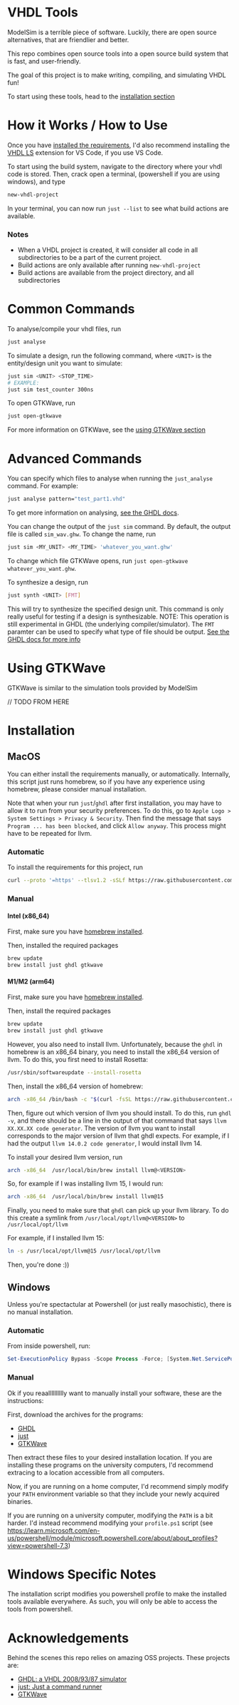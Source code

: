 # VHDL Tools

ModelSim is a terrible piece of software. Luckily, there are
open source alternatives, that are friendlier and better.

This repo combines open source tools into a open source
build system that is fast, and user-friendly.

The goal of this project is to make writing, compiling, and
simulating VHDL fun!

To start using these tools, head to the [installation
section](#installation)

# How it Works / How to Use

Once you have [installed the requirements](#installation),
I'd also recommend installing the [VHDL LS](https://marketplace.visualstudio.com/items?itemName=hbohlin.vhdl-ls) 
extension for VS Code, if you use VS Code.

To start using the build system, navigate to the directory
where your vhdl code is stored. Then, crack open a terminal,
(powershell if you are using windows), and type
```sh
new-vhdl-project
```

In your terminal, you can now run `just --list` to see what
build actions are available.

### Notes

- When a VHDL project is created, it will consider
all code in all subdirectories to be a part of the current
project.
- Build actions are only available after running
  `new-vhdl-project`
- Build actions are available from the project directory,
  and all subdirectories

# Common Commands

To analyse/compile your vhdl files, run
```sh
just analyse
```

To simulate a design, run the following command, where
`<UNIT>` is the entity/design unit you want to simulate:
```sh
just sim <UNIT> <STOP_TIME>
# EXAMPLE:
just sim test_counter 300ns
```

To open GTKWave, run
```sh
just open-gtkwave
```
For more information on GTKWave, see the [using GTKWave
section](#Using-GTKWave)

# Advanced Commands
You can specify which files to analyse when running the
`just_analyse` command. For example:
```sh
just analyse pattern="test_part1.vhd"
```
To get more information on analysing, [see the GHDL docs](https://ghdl.github.io/ghdl/using/InvokingGHDL.html#analysis-a).


You can change the output of the `just sim` command. By default, the output
file is called `sim_wav.ghw`. To change the name, run
```sh
just sim <MY_UNIT> <MY_TIME> 'whatever_you_want.ghw'
```
To change which file GTKWave opens, run `just open-gtkwave
whatever_you_want.ghw`.

To synthesize a design, run
```sh
just synth <UNIT> [FMT]
```
This will try to synthesize the specified design unit. This
command is only really useful for testing if a design is
synthesizable. NOTE: This operation is still experimental 
in GHDL (the underlying compiler/simulator). The `FMT`
paramter can be used to specify what type of file should be
output. [See the GHDL docs for more info](https://ghdl.github.io/ghdl/using/Simulation.html)

# Using GTKWave

GTKWave is similar to the simulation tools provided by
ModelSim

// TODO FROM HERE

# Installation

## MacOS

You can either install the requirements manually, or
automatically. Internally, this script just runs homebrew,
so if you have any experience using homebrew, please
consider manual installation.

Note that when your run `just`/`ghdl` after first installation, you
may have to allow it to run from your security preferences.
To do this, go to `Apple Logo > System Settings > Privacy
& Security`. Then find the message that says `Program ...
has been blocked`, and click `Allow anyway`. This process
might have to be repeated for llvm.

### Automatic 

To install the requirements for this project, run
```sh
curl --proto '=https' --tlsv1.2 -sSLf https://raw.githubusercontent.com/obwan02/VHDL-Tools/main/install_tools_macos.sh | bash
```

### Manual


#### Intel (x86_64)

First, make sure you have [homebrew installed](brew.sh).

Then, installed the required packages
```sh
brew update
brew install just ghdl gtkwave
```

#### M1/M2 (arm64)

First, make sure you have [homebrew installed](brew.sh).

Then, install the required packages
```sh
brew update
brew install just ghdl gtkwave
```

However, you also need to install llvm. Unfortunately,
because the `ghdl` in homebrew is an x86_64 binary, you need
to install the x86_64 version of llvm. To do this, you first
need to install Rosetta:
```sh
/usr/sbin/softwareupdate --install-rosetta
```

Then, install the x86_64 version of homebrew:
```sh
arch -x86_64 /bin/bash -c "$(curl -fsSL https://raw.githubusercontent.com/Homebrew/install/HEAD/install.sh)" 
```

Then, figure out which version of llvm you should install.
To do this, run `ghdl -v`, and there should be a line in the
output of that command that says `llvm XX.XX.XX code
generator`. The version of llvm you want to install
corresponds to the major version of llvm that ghdl expects.
For example, if I had the output `llvm 14.0.2 code
generator`, I would install llvm 14.

To install your desired llvm version, run
```sh
arch -x86_64  /usr/local/bin/brew install llvm@<VERSION>
```

So, for example if I was installing llvm 15, I would run:
```sh
arch -x86_64  /usr/local/bin/brew install llvm@15
```

Finally, you need to make sure that `ghdl` can pick up
your llvm library. To do this create a symlink from
`/usr/local/opt/llvm@<VERSION>` to `/usr/local/opt/llvm`

For example, if I installed llvm 15:
```sh
ln -s /usr/local/opt/llvm@15 /usr/local/opt/llvm
```

Then, you're done :))

## Windows

Unless you're spectactular at Powershell (or just really
masochistic), there is no manual installation.

### Automatic

From inside powershell, run:
```powershell
Set-ExecutionPolicy Bypass -Scope Process -Force; [System.Net.ServicePointManager]::SecurityProtocol = [System.Net.ServicePointManager]::SecurityProtocol -bor 3072; iex ((New-Object System.Net.WebClient).DownloadString('https://raw.githubusercontent.com/obwan02/VHDL-Tools/main/install_tools_win.ps1'))
```

### Manual

Ok if you reaalllllllllly want to manually install your
software, these are the instructions:

First, download the archives for the programs:
- [GHDL](https://github.com/ghdl/ghdl/releases/download/v3.0.0/ghdl-UCRT64.zip)
- [just](https://github.com/casey/just/releases/download/1.13.0/just-1.13.0-x86_64-pc-windows-msvc.zip)
- [GTKWave](https://sourceforge.net/projects/gtkwave/files/gtkwave-3.3.100-bin-win64/gtkwave-3.3.100-bin-win64.zip/download)

Then extract these files to your desired installation
location. If you are installing these programs on the
university computers, I'd recommend extracing to a location
accessible from all computers.

Now, if you are running on a home computer, I'd recommend
simply modify your `PATH` environment variable so that they
include your newly acquired binaries.

If you are running on a university computer, modifying the
`PATH` is a bit harder. I'd instead recommend modifying your
`profile.ps1` script (see https://learn.microsoft.com/en-us/powershell/module/microsoft.powershell.core/about/about_profiles?view=powershell-7.3)

# Windows Specific Notes 

The installation script modifies you powershell profile to
make the installed tools available everywhere. As such, you
will only be able to access the tools from powershell.

# Acknowledgements

Behind the scenes this repo relies on amazing OSS
projects. These projects are:

- [GHDL: a VHDL 2008/93/87 simulator](https://github.com/ghdl/ghdl)
- [just: Just a command runner](just.systems)
- [GTKWave](https://gtkwave.sourceforge.net/)
